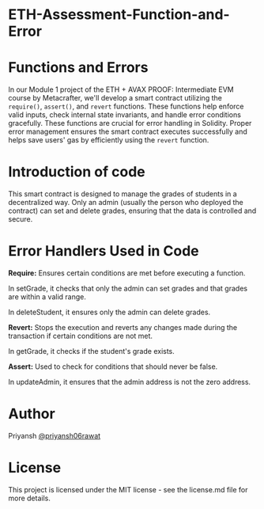 # **ETH-Assessment-Function-and-Error**
# Functions and Errors
In our Module 1 project of the ETH + AVAX PROOF: Intermediate EVM course by Metacrafter, we'll develop a smart contract utilizing the `require()`, `assert()`, and `revert` functions. These functions help enforce valid inputs, check internal state invariants, and handle error conditions gracefully. These functions are crucial for error handling in Solidity. Proper error management ensures the smart contract executes successfully and helps save users' gas by efficiently using the `revert` function.
# Introduction of code
This smart contract is designed to manage the grades of students in a decentralized way. Only an admin (usually the person who deployed the contract) can set and delete grades, ensuring that the data is controlled and secure.
# Error Handlers Used in Code
**Require:** Ensures certain conditions are met before executing a function.

In setGrade, it checks that only the admin can set grades and that grades are within a valid range.

In deleteStudent, it ensures only the admin can delete grades.

**Revert:** Stops the execution and reverts any changes made during the transaction if certain conditions are not met.

In getGrade, it checks if the student's grade exists.

**Assert:** Used to check for conditions that should never be false.

In updateAdmin, it ensures that the admin address is not the zero address.

# Author
Priyansh [@priyansh06rawat](https://github.com/priyansh06rawat)
# License
This project is licensed under the MIT license - see the license.md file for more details.
